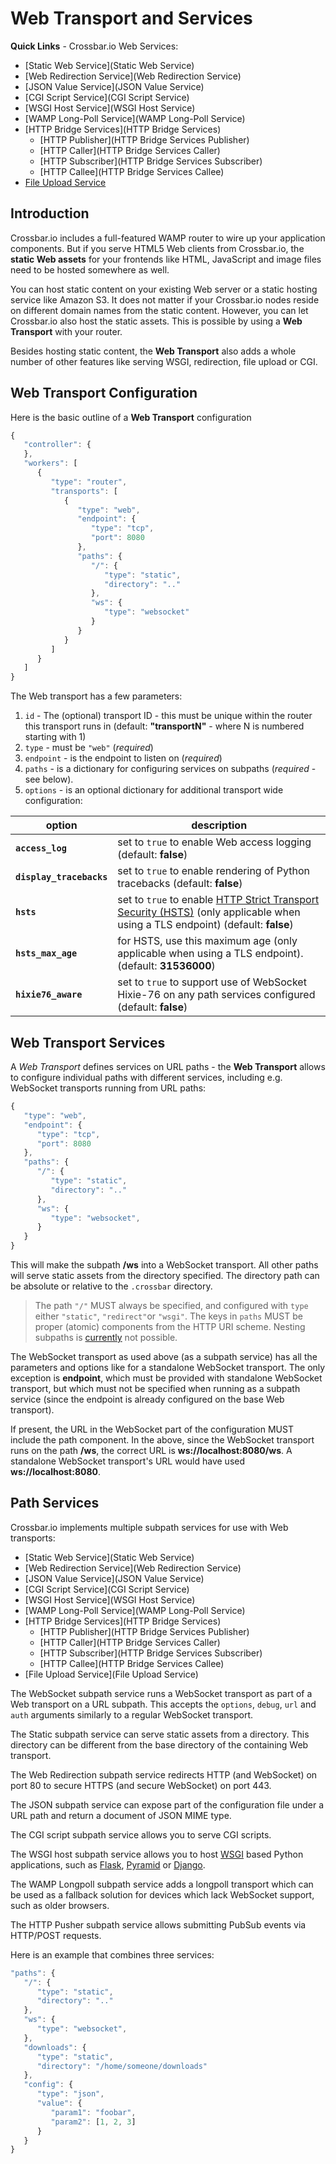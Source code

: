 # Web Transport and Services

**Quick Links** - Crossbar.io Web Services:

* [Static Web Service](Static Web Service)
* [Web Redirection Service](Web Redirection Service)
* [JSON Value Service](JSON Value Service)
* [CGI Script Service](CGI Script Service)
* [WSGI Host Service](WSGI Host Service)
* [WAMP Long-Poll Service](WAMP Long-Poll Service)
* [HTTP Bridge Services](HTTP Bridge Services)
   * [HTTP Publisher](HTTP Bridge Services Publisher)
   * [HTTP Caller](HTTP Bridge Services Caller)
   * [HTTP Subscriber](HTTP Bridge Services Subscriber)
   * [HTTP Callee](HTTP Bridge Services Callee)
* [File Upload Service](File-Upload-Service.md)

## Introduction

Crossbar.io includes a full-featured WAMP router to wire up your application components. But if you serve HTML5 Web clients from Crossbar.io, the **static Web assets** for your frontends like HTML, JavaScript and image files need to be hosted somewhere as well.

You can host static content on your existing Web server or a static hosting service like Amazon S3. It does not matter if your Crossbar.io nodes reside on different domain names from the static content. However, you can  let Crossbar.io also host the static assets. This is possible by using a **Web Transport** with your router.

Besides hosting static content, the **Web Transport** also adds a whole number of other features like serving WSGI, redirection, file upload or CGI.


## Web Transport Configuration

Here is the basic outline of a **Web Transport** configuration

```javascript
{
   "controller": {
   },
   "workers": [
      {
         "type": "router",
         "transports": [
            {
               "type": "web",
               "endpoint": {
                  "type": "tcp",
                  "port": 8080
               },
               "paths": {
                  "/": {
                     "type": "static",
                     "directory": ".."
                  },
                  "ws": {
                     "type": "websocket"
                  }
               }
            }
         ]
      }
   ]
}
```

The Web transport has a few parameters:

 1. `id` - The (optional) transport ID - this must be unique within the router this transport runs in (default: **"transportN"** - where N is numbered starting with 1)
 2. `type` - must be `"web"` (*required*)
 3. `endpoint` - is the endpoint to listen on (*required*)
 4. `paths` - is a dictionary for configuring services on subpaths (*required* - see below). 
 5. `options` - is an optional dictionary for additional transport wide configuration:

option | description
---|---
**`access_log`** | set to `true` to enable Web access logging (default: **false**)
**`display_tracebacks`** | set to `true` to enable rendering of Python tracebacks (default: **false**)
**`hsts`** | set to `true` to enable [HTTP Strict Transport Security (HSTS)](http://en.wikipedia.org/wiki/HTTP_Strict_Transport_Security) (only applicable when using a TLS endpoint) (default: **false**)
**`hsts_max_age`** | for HSTS, use this maximum age (only applicable when using a TLS endpoint). (default: **31536000**)
**`hixie76_aware`** | set to `true` to support use of WebSocket Hixie-76 on any path services configured (default: **false**)

## Web Transport Services

A *Web Transport* defines services on URL paths - the **Web Transport** allows to configure individual paths with different services, including e.g. WebSocket transports running from URL paths:

```javascript
{
   "type": "web",
   "endpoint": {
      "type": "tcp",
      "port": 8080
   },
   "paths": {
      "/": {
         "type": "static",
         "directory": ".."
      },
      "ws": {
         "type": "websocket",
      }
   }
}
```

This will make the subpath **/ws** into a WebSocket transport. All other paths will serve static assets from the directory specified. The directory path can be absolute or relative to the `.crossbar` directory.

> The path `"/"` MUST always be specified, and configured with `type` either `"static"`, `"redirect"`or `"wsgi"`. The keys in `paths` MUST be proper (atomic) components from the HTTP URI scheme. Nesting subpaths is [currently](https://github.com/crossbario/crossbar/issues/10) not possible.

The WebSocket transport as used above (as a subpath service) has all the parameters and options like for a standalone WebSocket transport. The only exception is **endpoint**, which must be provided with standalone WebSocket transport, but which must not be specified when running as a subpath service (since the endpoint is already configured on the base Web transport).

If present, the URL in the WebSocket part of the configuration MUST include the path component. In the above, since the WebSocket transport runs on the path **/ws**, the correct URL is **ws://localhost:8080/ws**. A standalone WebSocket transport's URL would have used **ws://localhost:8080**.

## Path Services

Crossbar.io implements multiple subpath services for use with Web transports:

* [Static Web Service](Static Web Service)
* [Web Redirection Service](Web Redirection Service)
* [JSON Value Service](JSON Value Service)
* [CGI Script Service](CGI Script Service)
* [WSGI Host Service](WSGI Host Service)
* [WAMP Long-Poll Service](WAMP Long-Poll Service)
* [HTTP Bridge Services](HTTP Bridge Services)
   * [HTTP Publisher](HTTP Bridge Services Publisher)
   * [HTTP Caller](HTTP Bridge Services Caller)
   * [HTTP Subscriber](HTTP Bridge Services Subscriber)
   * [HTTP Callee](HTTP Bridge Services Callee)
* [File Upload Service](File Upload Service)

The WebSocket subpath service runs a WebSocket transport as part of a Web transport on a URL subpath. This accepts the `options`, `debug`, `url` and `auth` arguments similarly to a regular WebSocket transport.

The Static subpath service can serve static assets from a directory. This directory can be different from the base directory of the containing Web transport.

The Web Redirection subpath service redirects HTTP (and WebSocket) on port 80 to secure HTTPS (and secure WebSocket) on port 443.

The JSON subpath service can expose part of the configuration file under a URL path and return a document of JSON MIME type.

The CGI script subpath service allows you to serve CGI scripts.

The WSGI host subpath service allows you to host [WSGI](http://legacy.python.org/dev/peps/pep-0333/) based Python applications, such as [Flask](http://flask.pocoo.org/), [Pyramid](http://www.pylonsproject.org/projects/pyramid/about) or [Django](https://docs.djangoproject.com/).

The WAMP Longpoll subpath service adds a longpoll transport which can be used as a fallback solution for devices which lack WebSocket support, such as older browsers.

The HTTP Pusher subpath service allows submitting PubSub events via HTTP/POST requests.

Here is an example that combines three services:

```javascript
"paths": {
   "/": {
      "type": "static",
      "directory": ".."
   },
   "ws": {
      "type": "websocket",
   },
   "downloads": {
      "type": "static",
      "directory": "/home/someone/downloads"
   },
   "config": {
      "type": "json",
      "value": {
         "param1": "foobar",
         "param2": [1, 2, 3]
      }
   }
}
```